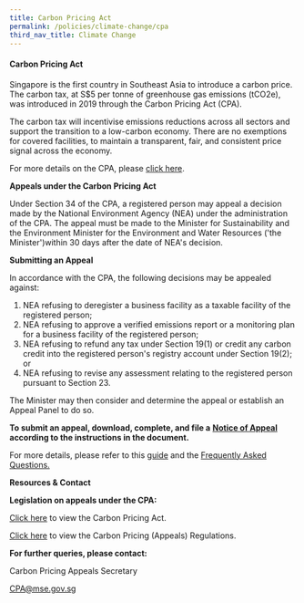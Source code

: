 ```yaml
---  
title: Carbon Pricing Act
permalink: /policies/climate-change/cpa
third_nav_title: Climate Change
---  
```


#### Carbon Pricing Act

Singapore is the first country in Southeast Asia to introduce a carbon price. The carbon tax, at S$5 per tonne of greenhouse gas emissions (tCO2e), was introduced in 2019 through the Carbon Pricing Act (CPA).

The carbon tax will incentivise emissions reductions across all sectors and support the transition to a low-carbon economy. There are no exemptions for covered facilities, to maintain a transparent, fair, and consistent price signal across the economy.

For more details on the CPA, please [click here](https://www.nea.gov.sg/our-services/climate-change-energy-efficiency/climate-change/carbon-tax).

**Appeals under the Carbon Pricing Act**

Under Section 34 of the CPA, a registered person may appeal a decision made by the National Environment Agency (NEA) under the administration of the CPA. The appeal must be made to the Minister for Sustainability and the Environment Minister for the Environment and Water Resources ('the Minister')within 30 days after the date of NEA's decision.

**Submitting an Appeal**

In accordance with the CPA, the following decisions may be appealed against:

1. NEA refusing to deregister a business facility as a taxable facility of the registered person;
2. NEA refusing to approve a verified emissions report or a monitoring plan for a business facility of the registered person;
3. NEA refusing to refund any tax under Section 19(1) or credit any carbon credit into the registered person's registry account under Section 19(2); or
4. NEA refusing to revise any assessment relating to the registered person pursuant to Section 23.

The Minister may then consider and determine the appeal or establish an Appeal Panel to do so.

**To submit an appeal, download, complete, and file a**  [**Notice of Appeal**](https://www.mse.gov.sg/resources/CPA-NOA-template-updated-per-email-2021-01-05.pdf)  **according to the instructions in the document.**

For more details, please refer to this [guide](https://www.mse.gov.sg/resources/Guide-on-how-to-appeal-under-the-Carbon-Pricing-Act-updated-per-email-2021-01-05.pdf) and the [Frequently Asked Questions.](https://www.mse.gov.sg/resources/FAQs-on-How-to-Appeal-Under-the-Carbon-Pricing-Act-(110820).pdf)

**Resources &amp; Contact**

**Legislation on appeals under the CPA:**

[Click here](https://sso.agc.gov.sg/Act/CPA2018) to view the Carbon Pricing Act.

[Click here](https://sso.agc.gov.sg/SL/CPA2018-S532-2020?DocDate=20200630) to view the Carbon Pricing (Appeals) Regulations.

**For further queries, please contact:**

Carbon Pricing Appeals Secretary

[CPA@mse.gov.sg](mailto:CPA@mse.gov.sg)

